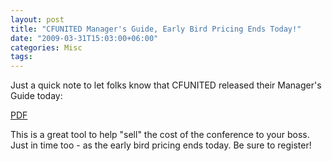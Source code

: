 ```yaml
---
layout: post
title: "CFUNITED Manager's Guide, Early Bird Pricing Ends Today!"
date: "2009-03-31T15:03:00+06:00"
categories: Misc 
tags: 
---
```


Just a quick note to let folks know that CFUNITED released their Manager's Guide today:

<a href="http://cfunited.com/images/CFUnited2009_managerguide.pdf">PDF</a>

This is a great tool to help "sell" the cost of the conference to your boss. Just in time too - as the early bird pricing ends today. Be sure to register!